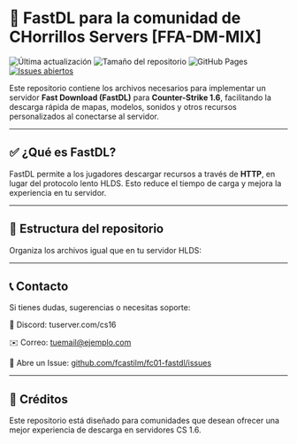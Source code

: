 # 🎯 FastDL para la comunidad de CHorrillos Servers [FFA-DM-MIX]
 
![Última actualización](https://img.shields.io/github/last-commit/fcastilm/fc01-fastdl?label=Última%20actualización)
![Tamaño del repositorio](https://img.shields.io/github/repo-size/fcastilm/fc01-fastdl?label=Tamaño%20del%20repositorio)
![GitHub Pages](https://img.shields.io/badge/GitHub%20Pages-Activo-brightgreen)
[![Issues abiertos](http://isitmaintained.com/badge/open/fcastilm/fc01-fastdl.svg)](http://isitmaintained.com/project/fcastilm/fc01-fastdl?label=Issues%20abiertos)

<!--
[![GitHub release (by tag)](https://img.shields.io/github/downloads/rehlds/ReHLDS/latest/total)](https://github.com/rehlds/ReHLDS/releases/latest)
[![GitHub release (by tag)](https://img.shields.io/github/downloads/fcastilm/fc01-fastdl/latest/total)](https://github.com/fcastilm/fc01-fastdl/releases/latest) 
![GitHub all releases](https://img.shields.io/github/downloads/fcastilm/fc01-fastdl/total) 
[![Percentage of issues still open](http://isitmaintained.com/badge/open/fcastilm/fc01-fastdl.svg)](http://isitmaintained.com/project/fcastilm/fc01-fastdl "Percentage of issues still open")
 -->
Este repositorio contiene los archivos necesarios para implementar un servidor **Fast Download (FastDL)** para **Counter-Strike 1.6**, facilitando la descarga rápida de mapas, modelos, sonidos y otros recursos personalizados al conectarse al servidor.
 
---
 
## ✅ ¿Qué es FastDL?
 
FastDL permite a los jugadores descargar recursos a través de **HTTP**, en lugar del protocolo lento HLDS. Esto reduce el tiempo de carga y mejora la experiencia en tu servidor.
 
---
 
## 📂 Estructura del repositorio
 
Organiza los archivos igual que en tu servidor HLDS:

---

## 📞 Contacto
Si tienes dudas, sugerencias o necesitas soporte:


💬 Discord: tuserver.com/cs16


✉️ Correo: tuemail@ejemplo.com


📁 Abre un Issue: [github.com/fcastilm/fc01-fastdl/issues](https://github.com/fcastilm/fc01-fastdl/issues)
<!--
---

## 🦜 Transportes LORO
Un agradecimiento para transportes loro y su gerente general Frank John Osco Balta Quiros Suarez

<!--![Imagen del proyecto](loro.jpg) 
<img src="loro.jpg" width="30%" height="auto" />
-->
---

## 🧠 Créditos
Este repositorio está diseñado para comunidades que desean ofrecer una mejor experiencia de descarga en servidores CS 1.6.
